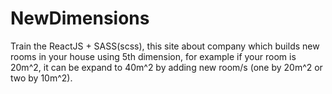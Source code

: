 # NewDimensions
Train the ReactJS + SASS(scss), this site about company which builds new rooms in your house using 5th dimension, for example if your room is 20m^2, it can be expand to 40m^2 by adding new room/s (one by 20m^2 or two by 10m^2).
